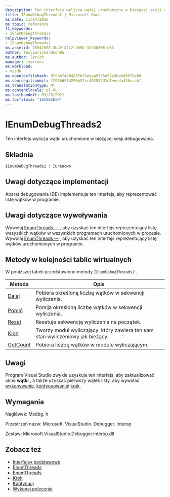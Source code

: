 ```yaml
---
description: Ten interfejs wylicza wątki uruchomione w bieżącej sesji debugowania.
title: IEnumDebugThreads2 | Microsoft Docs
ms.date: 11/04/2016
ms.topic: reference
f1_keywords:
- IEnumDebugThreads2
helpviewer_keywords:
- IEnumDebugThreads2
ms.assetid: 1854f078-3b49-42c2-b65b-33e3b506fd63
author: leslierichardson95
ms.author: lerich
manager: jmartens
ms.workload:
- vssdk
ms.openlocfilehash: 97cb6f4d0425fb75ebaa9375e53e3ba6d5075e00
ms.sourcegitcommit: f2916d8fd296b92cc402597d1d1eecda4f6cccbf
ms.translationtype: MT
ms.contentlocale: pl-PL
ms.lasthandoff: 03/25/2021
ms.locfileid: "105082650"
---
```

# <a name="ienumdebugthreads2"></a>IEnumDebugThreads2
Ten interfejs wylicza wątki uruchomione w bieżącej sesji debugowania.

## <a name="syntax"></a>Składnia

```
IEnumDebugThreads2 : IUnknown
```

## <a name="notes-for-implementers"></a>Uwagi dotyczące implementacji
 Aparat debugowania (DE) implementuje ten interfejs, aby reprezentować listę wątków w programie.

## <a name="notes-for-callers"></a>Uwagi dotyczące wywoływania
 Wywołaj [EnumThreads —](../../../extensibility/debugger/reference/idebugprocess2-enumthreads.md) , aby uzyskać ten interfejs reprezentujący listę wszystkich wątków w wszystkich programach uruchomionych w procesie. Wywołaj [EnumThreads —](../../../extensibility/debugger/reference/idebugprogram2-enumthreads.md) , aby uzyskać ten interfejs reprezentujący listę wątków uruchomionych w programie.

## <a name="methods-in-vtable-order"></a>Metody w kolejności tablic wirtualnych
 W poniższej tabeli przedstawiono metody `IEnumDebugThreads2` .

|Metoda|Opis|
|------------|-----------------|
|[Dalej](../../../extensibility/debugger/reference/ienumdebugthreads2-next.md)|Pobiera określoną liczbę wątków w sekwencji wyliczania.|
|[Pomiń](../../../extensibility/debugger/reference/ienumdebugthreads2-skip.md)|Pomija określoną liczbę wątków w sekwencji wyliczenia.|
|[Reset](../../../extensibility/debugger/reference/ienumdebugthreads2-reset.md)|Resetuje sekwencję wyliczenia na początek.|
|[Klon](../../../extensibility/debugger/reference/ienumdebugthreads2-clone.md)|Tworzy moduł wyliczający, który zawiera ten sam stan wyliczeniowy jak bieżący.|
|[GetCount](../../../extensibility/debugger/reference/ienumdebugthreads2-getcount.md)|Pobiera liczbę wątków w module wyliczającym.|

## <a name="remarks"></a>Uwagi
 Program Visual Studio zwykle uzyskuje ten interfejs, aby zaktualizować okno **wątki** , a także uzyskać pierwszy wątek listy, aby wywołać [wykonywanie](../../../extensibility/debugger/reference/idebugprocess3-execute.md), [kontynuowanie](../../../extensibility/debugger/reference/idebugprocess3-continue.md)i [krok](../../../extensibility/debugger/reference/idebugprocess3-step.md).

## <a name="requirements"></a>Wymagania
 Nagłówek: Msdbg. h

 Przestrzeń nazw: Microsoft. VisualStudio. Debugger. Interop

 Zestaw: Microsoft.VisualStudio.Debugger.Interop.dll

## <a name="see-also"></a>Zobacz też
- [Interfejsy podstawowe](../../../extensibility/debugger/reference/core-interfaces.md)
- [EnumThreads](../../../extensibility/debugger/reference/idebugprocess2-enumthreads.md)
- [EnumThreads](../../../extensibility/debugger/reference/idebugprogram2-enumthreads.md)
- [Krok](../../../extensibility/debugger/reference/idebugprocess3-step.md)
- [Kontynuuj](../../../extensibility/debugger/reference/idebugprocess3-continue.md)
- [Wykonaj polecenie](../../../extensibility/debugger/reference/idebugprocess3-execute.md)
